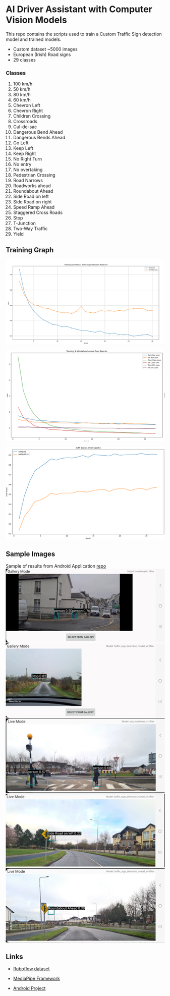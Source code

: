 # AI Driver Assistant with Computer Vision Models

This repo contains the scripts used to train a Custom Traffic Sign detection model and trained models.

- Custom dataset ~5000 images
- European (Irish) Road signs
- 29 classes


### Classes

1. 100 km/h 
2. 50 km/h
3. 80 km/h
4. 60 km/h
5. Chevron Left
6. Chevron Right
7. Children Crossing
8. Crossroads
9. Cul-de-sac 
10. Dangerous Bend Ahead
11. Dangerous Bends Ahead
12. Go Left 
13. Keep Left
14. Keep Right
15. No Right Turn
16. No entry
17. No overtaking
18. Pedestrian Crossing
19. Road Narrows
20. Roadworks ahead
21. Roundabout Ahead
22. Side Road on left
23. Side Road on right
24. Speed Ramp Ahead 
25. Staggered Cross Roads
26. Stop
27. T-Junction
28. Two-Way Traffic
29. Yield


## Training Graph

![](images/training_graph.png)

![](images/YOLO%20model%20training%20graph.png)

![](images/YOLO%20model%20training%20graph%20mAP.png)


## Sample Images
Sample of results from Android Application [repo](https://github.com/brian-mortimer/aidas_v2)
![](images/Gallery%20Mode%201.jpg)
![](images/Gallery%20Mode%202.jpg)
![](images/Live%20Mode%201.png)
![](images/Live%20Mode%202.png)
![](images/Live%20Mode%203.png)

## Links

- [Roboflow dataset](https://universe.roboflow.com/brian-mortimer-mk3tc/road-traffic-sign-dataset)

- [MediaPipe Framework](https://developers.google.com/mediapipe/framework)

- [Android Project](https://github.com/brian-mortimer/aidas_v2)